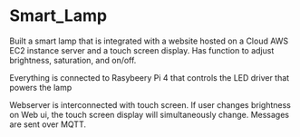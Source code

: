 # Smart_Lamp
Built a smart lamp that is integrated with a website hosted on a Cloud AWS EC2 instance server and a touch screen display. Has function to adjust brightness, saturation, and on/off. 

Everything is connected to Rasybeery Pi 4 that controls the LED driver that powers the lamp

Webserver is interconnected with touch screen. If user changes brightness on Web ui, the touch screen display will simultaneously change. Messages are sent over MQTT. 
